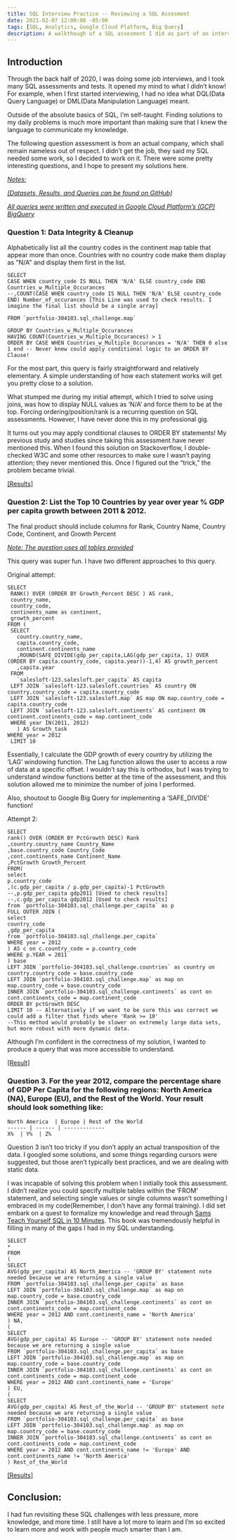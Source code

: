 ```yaml
---
title: SQL Interview Practice -- Reviewing a SQL Assesment
date: 2021-02-07 12:00:00 -05:00
tags: [SQL, Analytics, Google Cloud Platform, Big Query]
description: A walkthough of a SQL assesment I did as part of an interview in December of 2020. 
---
```


## Introduction

Through the back half of 2020, I was doing some job interviews, and I took many SQL assessments and tests. It opened my mind to what I didn’t know! For example, when I first started interviewing, I had no idea what DQL(Data Query Language) or DML(Data Manipulation Language) meant. 

Outside of the absolute basics of SQL, I’m self-taught. Finding solutions to my daily problems is much more important than making sure that I knew the language to communicate my knowledge. 

The following question assessment is from an actual company, which shall remain nameless out of respect. I didn’t get the job, they said my SQL needed some work, so I decided to work on it. There were some pretty interesting questions, and I hope to present my solutions here.

_<span style="text-decoration:underline;">Notes:</span>_

_[[Datasets, Results, and Queries can be found on GitHub]](https://github.com/JuliusJohnson/SQL-Assesment-Dec-2020)_

_<span style="text-decoration:underline;">All queries were written and executed in Google Cloud Platform’s (GCP) BigQuery</span>_


### Question 1: Data Integrity & Cleanup

Alphabetically list all the country codes in the continent map table that appear more than once. Countries with no country code make them display as "N/A" and display them first in the list.


```
SELECT
CASE WHEN country_code IS NULL THEN 'N/A' ELSE country_code END Countries_w_Multiple_Occurances
--,COUNT(CASE WHEN country_code IS NULL THEN 'N/A' ELSE country_code END) Number_of_occurances [This Line was used to check results. I imagine the final list should be a single array]

FROM `portfolio-304103.sql_challenge.map`

GROUP BY Countries_w_Multiple_Occurances
HAVING COUNT(Countries_w_Multiple_Occurances) > 1
ORDER BY CASE WHEN Countries_w_Multiple_Occurances = 'N/A' THEN 0 else 1 end -- Never knew could apply conditional logic to an ORDER BY Clause!
```


For the most part, this query is fairly straightforward and relatively elementary. A simple understanding of how each statement works will get you pretty close to a solution.

What stumped me during my initial attempt, which I tried to solve using joins, was how to display NULL values as ‘N/A’ and force them to be at the top. Forcing ordering/position/rank is a recurring question on SQL assessments. However, I have never done this in my professional gig.

It turns out you may apply conditional clauses to ORDER BY statements! My previous study and studies since taking this assessment have never mentioned this. When I found this solution on Stackoverflow, I double-checked W3C and some other resources to make sure I wasn’t paying attention; they never mentioned this. Once I figured out the “trick,” the problem became trivial.

[[Results]](https://github.com/JuliusJohnson/SQL-Assesment-Dec-2020/blob/main/Results/Question_1_Results.csv)


### Question 2: List the Top 10 Countries by year over year % GDP per capita growth between 2011 & 2012.

The final product should include columns for Rank, Country Name, Country Code, Continent, and Growth Percent

_<span style="text-decoration:underline;">Note: The question uses all tables provided</span>_

This query was super fun. I have two different approaches to this query. 

Original attempt:


```
SELECT
 RANK() OVER (ORDER BY Growth_Percent DESC ) AS rank,
 country_name,
 country_code,
 continents_name as continent,
 growth_percent
FROM (
 SELECT
   country.country_name,
   capita.country_code,
   continent.continents_name
   ,ROUND(SAFE_DIVIDE(gdp_per_capita,LAG(gdp_per_capita, 1) OVER (ORDER BY capita.country_code, capita.year))-1,4) AS growth_percent
   ,capita.year
 FROM
   `salesloft-123.salesloft.per_capita` AS capita
 LEFT JOIN `salesloft-123.salesloft.countries` AS country ON country.country_code = capita.country_code
 LEFT JOIN `salesloft-123.salesloft.map` AS map ON map.country_code = capita.country_code
 LEFT JOIN `salesloft-123.salesloft.continents` AS continent ON continent.continents_code = map.continent_code
 WHERE year IN(2011, 2012)
   ) AS Growth_task
WHERE year = 2012
 LIMIT 10
```


Essentially, I calculate the GDP growth of every country by utilizing the ‘LAG’ windowing function. The Lag function allows the user to access a row of data at a specific offset. I wouldn’t say this is orthodox, but I was trying to understand window functions better at the time of the assessment, and this solution allowed me to minimize the number of joins I performed.

Also, shoutout to Google Big Query for implementing a ‘SAFE_DIVIDE’ function!

Attempt 2:


```
SELECT
rank() OVER (ORDER BY PctGrowth DESC) Rank
,country.country_name Country_Name
,base.country_code Country_Code
,cont.continents_name Continent_Name
,PctGrowth Growth_Percent
FROM(
select
p.country_code
,(c.gdp_per_capita / p.gdp_per_capita)-1 PctGrowth
--,p.gdp_per_capita gdp2011 [Used to check results]
--,c.gdp_per_capita gdp2012 [Used to check results]
from `portfolio-304103.sql_challenge.per_capita` as p
FULL OUTER JOIN (
select
country_code
,gdp_per_capita
from `portfolio-304103.sql_challenge.per_capita`
WHERE year = 2012
) AS c on c.country_code = p.country_code
WHERE p.YEAR = 2011
) base
LEFT JOIN `portfolio-304103.sql_challenge.countries` as country on country.country_code = base.country_code
LEFT JOIN `portfolio-304103.sql_challenge.map` as map on map.country_code = base.country_code
INNER JOIN `portfolio-304103.sql_challenge.continents` as cont on cont.continents_code = map.continent_code
ORDER BY pctGrowth DESC
LIMIT 10 -- Alternatively if we want to be sure this was correct we could add a filter that finds where 'Rank >= 10'
--This method would probably be slower on extremely large data sets, but more robust with more dynamic data.
```


Although I’m confident in the correctness of my solution, I wanted to produce a query that was more accessible to understand. 

[[Result]](https://github.com/JuliusJohnson/SQL-Assesment-Dec-2020/blob/main/Results/Question_2_Results.csv)


### Question 3. For the year 2012, compare the percentage share of GDP Per Capita for the following regions: North America (NA), Europe (EU), and the Rest of the World. Your result should look something like:


```
North America  | Europe | Rest of the World
------ | ------ | -------------
X%  | Y%  | Z%
```


Question 3 isn’t too tricky if you don’t apply an actual transposition of the data. I googled some solutions, and some things regarding cursors were suggested, but those aren’t typically best practices, and we are dealing with static data. 

I was incapable of solving this problem when I initially took this assessment. I didn’t realize you could specify multiple tables within the ‘FROM’ statement, and selecting single values or single columns wasn’t something I embraced in my code(Remember, I don’t have any formal training). I did set embark on a quest to formalize my knowledge and read through [Sams Teach Yourself SQL in 10 Minutes](https://www.amazon.com/Sams-Teach-Yourself-SQL-Minutes-ebook/dp/B004KAB8YS). This book was tremendously helpful in filling in many of the gaps I had in my SQL understanding.


```
SELECT
*
FROM
(
SELECT
AVG(gdp_per_capita) AS North_America -- 'GROUP BY' statement note needed because we are returning a single value
FROM `portfolio-304103.sql_challenge.per_capita` as base
LEFT JOIN `portfolio-304103.sql_challenge.map` as map on map.country_code = base.country_code
INNER JOIN `portfolio-304103.sql_challenge.continents` as cont on cont.continents_code = map.continent_code
WHERE year = 2012 AND cont.continents_name = 'North America'
) NA,
(
SELECT
AVG(gdp_per_capita) AS Europe -- 'GROUP BY' statement note needed because we are returning a single value
FROM `portfolio-304103.sql_challenge.per_capita` as base
LEFT JOIN `portfolio-304103.sql_challenge.map` as map on map.country_code = base.country_code
INNER JOIN `portfolio-304103.sql_challenge.continents` as cont on cont.continents_code = map.continent_code
WHERE year = 2012 AND cont.continents_name = 'Europe'
) EU,
(
SELECT
AVG(gdp_per_capita) AS Rest_of_the_World -- 'GROUP BY' statement note needed because we are returning a single value
FROM `portfolio-304103.sql_challenge.per_capita` as base
LEFT JOIN `portfolio-304103.sql_challenge.map` as map on map.country_code = base.country_code
INNER JOIN `portfolio-304103.sql_challenge.continents` as cont on cont.continents_code = map.continent_code
WHERE year = 2012 AND cont.continents_name != 'Europe' AND cont.continents_name != 'North America'
) Rest_of_the_World
```


[[Results]](https://github.com/JuliusJohnson/SQL-Assesment-Dec-2020/blob/main/Results/Question_3_Results.csv)


## Conclusion:

I had fun revisiting these SQL challenges with less pressure, more knowledge, and more time. I still have a lot more to learn and I’m so excited to learn more and work with people much smarter than I am. 
